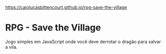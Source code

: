 https://caiolucasbittencourt.github.io/rpg-save-the-village

# RPG - Save the Village

Jogo simples em JavaScript onde você deve derrotar o dragão para salvar a vila.